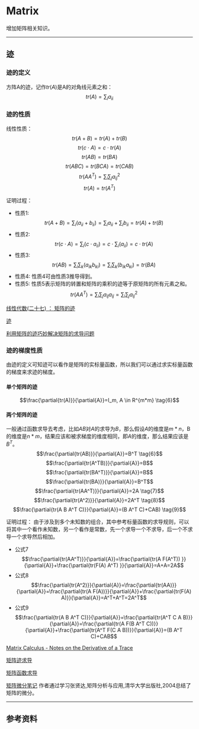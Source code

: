 # Matrix
增加矩阵相关知识。

---
## 迹

### 迹的定义
方阵A的迹，记作$tr(A)$是A的对角线元素之和：
$$tr(A)=\sum_{i}a_{ii}$$

### 迹的性质

线性性质：
$$tr(A+B)=tr(A)+tr(B) \tag{1}$$
$$tr(c \cdot A)=c \cdot tr(A) \tag{2}$$
$$tr(AB)=tr(BA) \tag{3}$$
$$tr(ABC)=tr(BCA)=tr(CAB) \tag{4}$$
$$tr(AA^T)=\sum_{i}\sum_{j}{a_{ij}^2} \tag{5}$$
$$tr(A)=tr(A^T)$$

证明过程：
- 性质1:
$$tr(A+B)=\sum_{i}(a_{ii}+b_{ii})=\sum_{i}{a_{ii}}+\sum_{i}{b_{ii}}=tr(A)+tr(B)$$
- 性质2:
$$tr(c \cdot A)=\sum_{i}(c \cdot a_{ii})=c \cdot \sum_{i}(a_{ii}) = c \cdot tr(A)$$
- 性质3:
$$tr(AB)=\sum_{i}\sum_{k}(a_{ik}b_{ki})=\sum_{i}\sum_{k}(b_{ik}a_{ki})=tr(BA)$$
- 性质4:
性质4可由性质3推导得到。
- 性质5:
性质5表示矩阵的转置和矩阵的乘积的迹等于原矩阵的所有元素之和。
$$tr(AA^T)=\sum_{i}\sum_{j}a_{ij}a_{ij}=\sum_{i}\sum_{j}a_{ij}^2$$


[线性代数(二十七) ： 矩阵的迹](https://blog.csdn.net/mathmetics/article/details/17504179)

[迹](https://zh.wikipedia.org/wiki/%E8%B7%A1)

[利用矩阵的迹巧妙解决矩阵的求导问题](https://blog.csdn.net/u012354244/article/details/46655709)

### 迹的梯度性质

由迹的定义可知迹可以看作是矩阵的实标量函数，所以我们可以通过求实标量函数的梯度来求迹的梯度。

#### 单个矩阵的迹

$$\frac{\partial{tr(A)}}{\partial{A}}=I_m, A \in R^{m*m} \tag{6}$$

#### 两个矩阵的迹
一般通过函数求导去考虑，比如$AB$对$A$的求导为$B$，那么假设$A$的维度是$m*n$，B的维度是$n*m$，结果应该和被求梯度的维度相同，即$A$的维度，那么结果应该是$B^T$。
$$\frac{\partial{tr(AB)}}{\partial{A}}=B^T \tag{6}$$
$$\frac{\partial{tr(A^TB)}}{\partial{A}}=B$$
$$\frac{\partial{tr(BA^T)}}{\partial{A}}=B$$
$$\frac{\partial{tr(BA)}}{\partial{A}}=B^T$$
$$\frac{\partial{tr(AA^T)}}{\partial{A}}=2A \tag{7}$$
$$\frac{\partial{tr(A^2)}}{\partial{A}}=2A^T \tag{8}$$
$$\frac{\partial{tr(A B A^T C)}}{\partial{A}}=(B A^T C)+CAB) \tag{9}$$

证明过程：
由于涉及到多个未知数的组合，其中参考标量函数的求导规则，可以将其中一个看作未知数，另一个看作是常数，先一个求导一个不求导，后一个不求导一个求导然后相加。
- 公式7
$$\frac{\partial{tr(AA^T)}}{\partial{A}}=\frac{\partial{tr(A F(A^T)) }}{\partial{A}}+\frac{\partial{tr(F(A) A^T) }}{\partial{A}}=A+A=2A$$
- 公式8
$$\frac{\partial{tr(A^2)}}{\partial{A}}=\frac{\partial{tr(AA)}}{\partial{A}}=\frac{\partial{tr(A F(A))}}{\partial{A}}+\frac{\partial{tr(F(A) A)}}{\partial{A}}=A^T+A^T=2A^T$$
- 公式9
$$\frac{\partial{tr(A B A^T C)}}{\partial{A}}=\frac{\partial{tr(A^T C A B)}}{\partial{A}}=\frac{\partial{tr(A F(B A^T C))}}{\partial{A}}+\frac{\partial{tr(A^T F(C A B))}}{\partial{A}}=(B A^T C)+CAB$$



[Matrix Calculus - Notes on the Derivative of a Trace](http://cal.cs.illinois.edu/~johannes/research/matrix%20calculus.pdf)

[矩阵迹求导](http://www.cnblogs.com/porco/p/4495495.html)

[矩阵函数求导](https://bruceking.site/2017/11/05/matrix-funciton-derivative/)

[矩阵微分笔记](http://cherishlc.iteye.com/blog/1765932) 作者通过学习张贤达,矩阵分析与应用,清华大学出版社,2004总结了矩阵的微分。

---
## 参考资料
